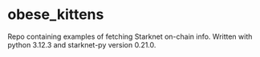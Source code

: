 # obese_kittens

Repo containing examples of fetching Starknet on-chain info. 
Written with python 3.12.3 and starknet-py version 0.21.0.

